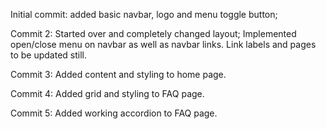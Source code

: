 Initial commit: added basic navbar, logo and menu toggle button;

Commit 2: Started over and completely changed layout; Implemented open/close menu on navbar as well as navbar links. Link labels and pages to be updated still. 

Commit 3: Added content and styling to home page.

Commit 4: Added grid and styling to FAQ page. 

Commit 5: Added working accordion to FAQ page. 